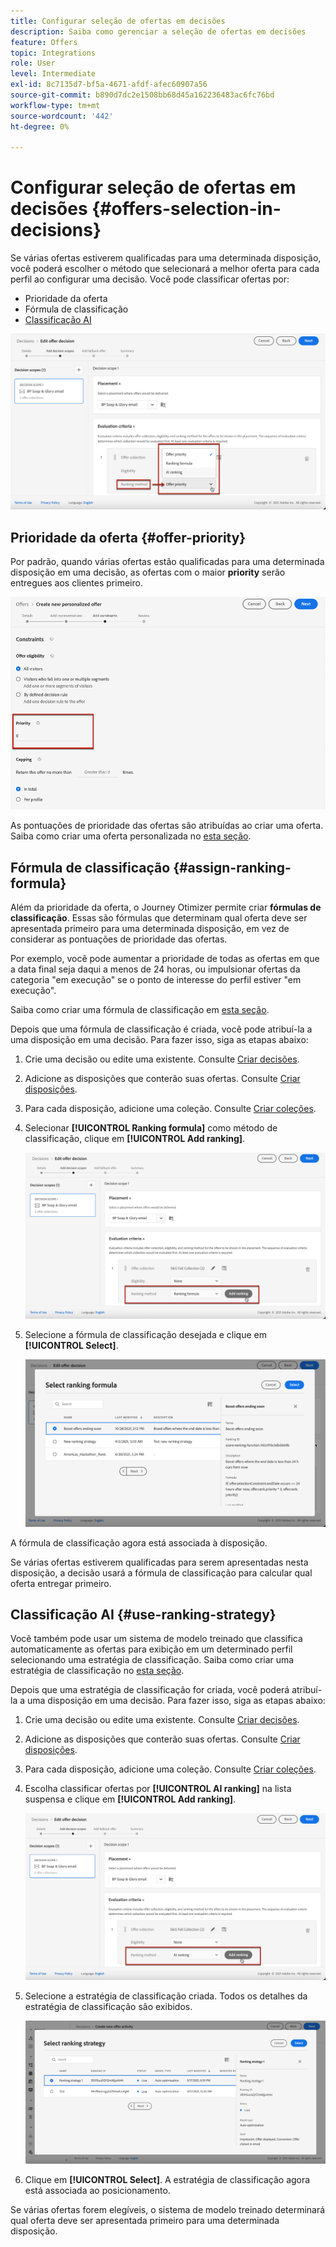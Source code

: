 ```yaml
---
title: Configurar seleção de ofertas em decisões
description: Saiba como gerenciar a seleção de ofertas em decisões
feature: Offers
topic: Integrations
role: User
level: Intermediate
exl-id: 8c7135d7-bf5a-4671-afdf-afec60907a56
source-git-commit: b890d7dc2e1508bb68d45a162236483ac6fc76bd
workflow-type: tm+mt
source-wordcount: '442'
ht-degree: 0%

---
```


# Configurar seleção de ofertas em decisões {#offers-selection-in-decisions}

Se várias ofertas estiverem qualificadas para uma determinada disposição, você poderá escolher o método que selecionará a melhor oferta para cada perfil ao configurar uma decisão. Você pode classificar ofertas por:
* Prioridade da oferta
* Fórmula de classificação
* [Classificação AI](#use-ranking-strategy)

![](../assets/offer-rank-by.png)

## Prioridade da oferta {#offer-priority}

Por padrão, quando várias ofertas estão qualificadas para uma determinada disposição em uma decisão, as ofertas com o maior **priority** serão entregues aos clientes primeiro.

![](../assets/offer-priority.png)

As pontuações de prioridade das ofertas são atribuídas ao criar uma oferta. Saiba como criar uma oferta personalizada no [esta seção](../offer-library/creating-personalized-offers.md).

## Fórmula de classificação {#assign-ranking-formula}

Além da prioridade da oferta, o Journey Otimizer permite criar **fórmulas de classificação**. Essas são fórmulas que determinam qual oferta deve ser apresentada primeiro para uma determinada disposição, em vez de considerar as pontuações de prioridade das ofertas.

Por exemplo, você pode aumentar a prioridade de todas as ofertas em que a data final seja daqui a menos de 24 horas, ou impulsionar ofertas da categoria &quot;em execução&quot; se o ponto de interesse do perfil estiver &quot;em execução&quot;.

Saiba como criar uma fórmula de classificação em [esta seção](../ranking/create-ranking-formulas.md).

Depois que uma fórmula de classificação é criada, você pode atribuí-la a uma disposição em uma decisão. Para fazer isso, siga as etapas abaixo:

1. Crie uma decisão ou edite uma existente. Consulte [Criar decisões](../offer-activities/create-offer-activities.md).

1. Adicione as disposições que conterão suas ofertas. Consulte [Criar disposições](../offer-library/creating-placements.md).

1. Para cada disposição, adicione uma coleção. Consulte [Criar coleções](../offer-library/creating-collections.md).

1. Selecionar **[!UICONTROL Ranking formula]** como método de classificação, clique em **[!UICONTROL Add ranking]**.

   ![](../assets/offer-activity-ranking.png)

1. Selecione a fórmula de classificação desejada e clique em **[!UICONTROL Select]**.

   ![](../assets/ranking-selection.png)

A fórmula de classificação agora está associada à disposição.

Se várias ofertas estiverem qualificadas para serem apresentadas nesta disposição, a decisão usará a fórmula de classificação para calcular qual oferta entregar primeiro.

## Classificação AI {#use-ranking-strategy}

<!--If you are an [Adobe Experience Platform](https://experienceleague.adobe.com/docs/experience-platform/landing/home.html){target="_blank"} user leveraging the **Offer Decisioning** application service,-->

Você também pode usar um sistema de modelo treinado que classifica automaticamente as ofertas para exibição em um determinado perfil selecionando uma estratégia de classificação. Saiba como criar uma estratégia de classificação no [esta seção](../ranking/create-ranking-strategies.md).

Depois que uma estratégia de classificação for criada, você poderá atribuí-la a uma disposição em uma decisão. Para fazer isso, siga as etapas abaixo:

1. Crie uma decisão ou edite uma existente. Consulte [Criar decisões](../offer-activities/create-offer-activities.md).

1. Adicione as disposições que conterão suas ofertas. Consulte [Criar disposições](../offer-library/creating-placements.md).

1. Para cada disposição, adicione uma coleção. Consulte [Criar coleções](../offer-library/creating-collections.md).

1. Escolha classificar ofertas por **[!UICONTROL AI ranking]** na lista suspensa e clique em **[!UICONTROL Add ranking]**.

   ![](../assets/ranking-selection-ai-ranking.png)

1. Selecione a estratégia de classificação criada. Todos os detalhes da estratégia de classificação são exibidos.

   ![](../assets/ranking-selection-ai-ranking-selected.png)

1. Clique em **[!UICONTROL Select]**. A estratégia de classificação agora está associada ao posicionamento.

Se várias ofertas forem elegíveis, o sistema de modelo treinado determinará qual oferta deve ser apresentada primeiro para uma determinada disposição.

